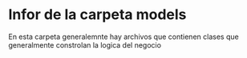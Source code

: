 # Infor de la carpeta models

En esta carpeta generalemnte hay archivos que contienen clases que generalmente constrolan
la logica del negocio
